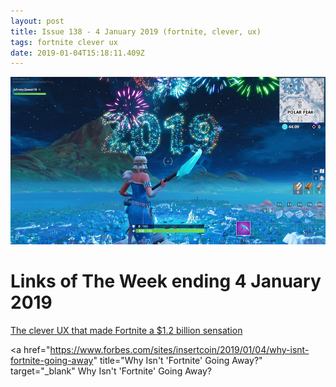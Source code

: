 ```yaml
---
layout: post
title: Issue 138 - 4 January 2019 (fortnite, clever, ux)
tags: fortnite clever ux
date: 2019-01-04T15:18:11.409Z
---
```

![The clever UX that made Fortnite a $1.2 billion sensation](/assets/uploads/issue-138.png "The clever UX that made Fortnite a $1.2 billion sensation")

# Links of The Week ending 4 January 2019

<a href="https://www.fastcompany.com/90241691/the-clever-ux-that-made-fortnite-a-1-2-billion-sensation" title="The clever UX that made Fortnite a $1.2 billion sensation" target="_blank">The clever UX that made Fortnite a $1.2 billion sensation</a>

<a href="https://www.forbes.com/sites/insertcoin/2019/01/04/why-isnt-fortnite-going-away" title="Why Isn't 'Fortnite' Going Away?" target="_blank" Why Isn't 'Fortnite' Going Away?</a>